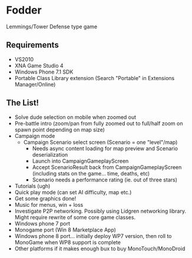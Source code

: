 Fodder
======

Lemmings/Tower Defense type game

Requirements
------------
- VS2010
- XNA Game Studio 4
- Windows Phone 7.1 SDK
- Portable Class Library extension (Search "Portable" in Extensions Manager/Online)


The List!
---------
- Solve dude selection on mobile when zoomed out
- Pre-battle intro (zoom/pan from fully zoomed out to full/half zoom on spawn point depending on map size)
- Campaign mode
  - Campaign Scenario select screen (Scenario = one "level"/map)
    - Needs async content loading for map preview and Scenario deserialization
    - Launch into CampaignGameplayScreen
    - Accept ScenarioResult back from CampaignGameplayScreen (including stats on the game... time, deaths, etc)
    - Scenario needs a performance rating (ie. out of three stars)                                                                                      
- Tutorials (ugh)
- Quick play mode (can set AI difficulty, map etc.)
- Get some graphics done!
- Music for menus, win + loss
- Investigate P2P networking. Possibly using Lidgren networking library. Might require rewrite of some core game classes.
- Windows phone 7 port
- Monogame port (Win 8 Marketplace App)
- Windows phone 8 port... initially deploy WP7 version, then roll to MonoGame when WP8 support is complete
- Other platforms if it makes enough bux to buy MonoTouch/MonoDroid 